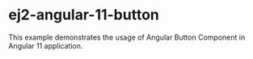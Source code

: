 # ej2-angular-11-button
This example demonstrates the usage of Angular Button Component in Angular 11 application.
